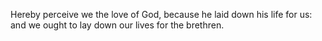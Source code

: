 Hereby perceive we the love of God, because he laid down his life for us: and we ought to lay down our lives for the brethren.
